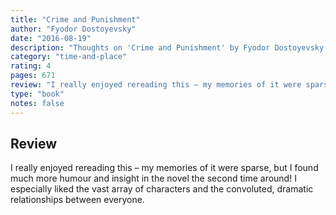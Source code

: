 ```yaml
---
title: "Crime and Punishment"
author: "Fyodor Dostoyevsky"
date: "2016-08-19"
description: "Thoughts on 'Crime and Punishment' by Fyodor Dostoyevsky."
category: "time-and-place"
rating: 4
pages: 671
review: "I really enjoyed rereading this – my memories of it were sparse, but I found much more humour and insight in the novel the second time around! I especially liked the vast array of characters and the convoluted, dramatic relationships between everyone. "
type: "book"
notes: false
---
```


## Review

I really enjoyed rereading this – my memories of it were sparse, but I found much more humour and insight in the novel the second time around! I especially liked the vast array of characters and the convoluted, dramatic relationships between everyone.
